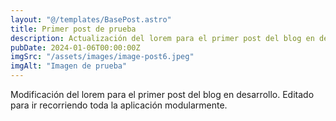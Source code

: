 ```yaml
---
layout: "@/templates/BasePost.astro"
title: Primer post de prueba
description: Actualización del lorem para el primer post del blog en desarrollo. Editado para ir recorriendo toda la aplicación modularmente.
pubDate: 2024-01-06T00:00:00Z
imgSrc: "/assets/images/image-post6.jpeg"
imgAlt: "Imagen de prueba"
---
```


Modificación del lorem para el primer post del blog en desarrollo. Editado para ir recorriendo toda la aplicación modularmente.
